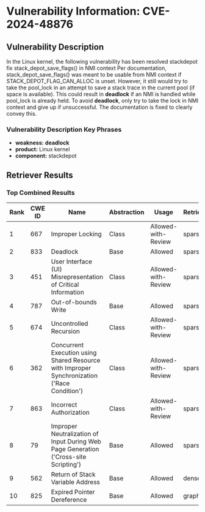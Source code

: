 # Vulnerability Information: CVE-2024-48876

## Vulnerability Description
In the Linux kernel, the following vulnerability has been resolved stackdepot fix stack_depot_save_flags() in NMI context Per documentation, stack_depot_save_flags() was meant to be usable from NMI context if STACK_DEPOT_FLAG_CAN_ALLOC is unset. However, it still would try to take the pool_lock in an attempt to save a stack trace in the current pool (if space is available). This could result in **deadlock** if an NMI is handled while pool_lock is already held. To avoid **deadlock**, only try to take the lock in NMI context and give up if unsuccessful. The documentation is fixed to clearly convey this.

### Vulnerability Description Key Phrases
- **weakness:** **deadlock**
- **product:** Linux kernel
- **component:** stackdepot

## Retriever Results

### Top Combined Results

| Rank | CWE ID | Name | Abstraction | Usage  | Retrievers | Individual Scores |
|------|--------|------|-------------|-------|------------|-------------------|
| 1 | 667 | Improper Locking | Class | Allowed-with-Review | sparse | 0.526 |
| 2 | 833 | Deadlock | Base | Allowed | sparse | 0.502 |
| 3 | 451 | User Interface (UI) Misrepresentation of Critical Information | Class | Allowed-with-Review | sparse | 0.449 |
| 4 | 787 | Out-of-bounds Write | Base | Allowed | sparse | 0.433 |
| 5 | 674 | Uncontrolled Recursion | Class | Allowed-with-Review | sparse | 0.428 |
| 6 | 362 | Concurrent Execution using Shared Resource with Improper Synchronization ('Race Condition') | Class | Allowed-with-Review | sparse | 0.427 |
| 7 | 863 | Incorrect Authorization | Class | Allowed-with-Review | sparse | 0.427 |
| 8 | 79 | Improper Neutralization of Input During Web Page Generation ('Cross-site Scripting') | Base | Allowed | sparse | 0.425 |
| 9 | 562 | Return of Stack Variable Address | Base | Allowed | dense | 0.454 |
| 10 | 825 | Expired Pointer Dereference | Base | Allowed | graph | 0.002 |

